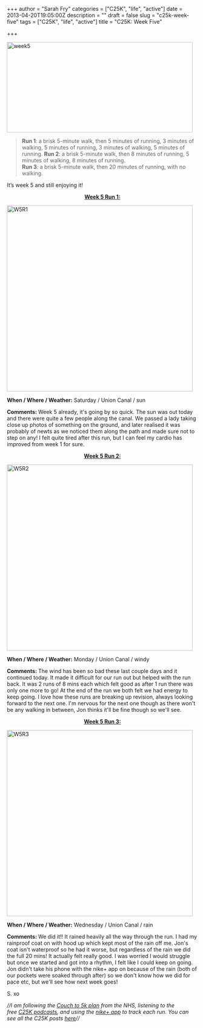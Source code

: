 +++
author = "Sarah Fry"
categories = ["C25K", "life", "active"]
date = 2013-04-20T19:05:00Z
description = ""
draft = false
slug = "c25k-week-five"
tags = ["C25K", "life", "active"]
title = "C25K: Week Five"

+++


<a href="http://sweetaspi.co.uk/content/images/2013/04/week5.jpg"><img class="alignnone size-full wp-image-1700" alt="week5" src="http://sweetaspi.co.uk/content/images/2013/04/week5.jpg" width="490" height="238" /></a>

> <strong>Run 1</strong>: a brisk 5-minute walk, then 5 minutes of running, 3 minutes of walking, 5 minutes of running, 3 minutes of walking, 5 minutes of running.	
<strong>Run 2</strong>: a brisk 5-minute walk, then 8 minutes of running, 5 minutes of walking, 8 minutes of running.	
<strong>Run 3</strong>: a brisk 5-minute walk, then 20 minutes of running, with no walking.

It’s week 5 and still enjoying it!
<p style="text-align: center;"><span style="text-decoration: underline;"><strong>Week 5 Run 1:</strong></span></p>
<a href="http://sweetaspi.co.uk/content/images/2013/04/W5R1ib.jpg"><img class="alignnone size-full wp-image-1687" alt="W5R1" src="http://sweetaspi.co.uk/content/images/2013/04/W5R1ib.jpg" width="490" height="490" /></a>

<strong>When / Where / Weather:</strong> Saturday / Union Canal / sun

<strong>Comments: </strong>Week 5 already, it's going by so quick. The sun was out today and there were quite a few people along the canal. We passed a lady taking close up photos of something on the ground, and later realised it was probably of newts as we noticed them along the path and made sure not to step on any! I felt quite tired after this run, but I can feel my cardio has improved from week 1 for sure.
<p style="text-align: center;"><span style="text-decoration: underline;"><strong>Week 5 Run 2:</strong></span></p>
<a href="http://sweetaspi.co.uk/content/images/2013/04/W5R2ib.jpg"><img class="alignnone size-full wp-image-1696" alt="W5R2" src="http://sweetaspi.co.uk/content/images/2013/04/W5R2ib.jpg" width="490" height="490" /></a>

<strong>When / Where / Weather:</strong> Monday / Union Canal / windy

<strong>Comments: </strong>The wind has been so bad these last couple days and it continued today. It made it difficult for our run out but helped with the run back. It was 2 runs of 8 mins each which felt good as after 1 run there was only one more to go! At the end of the run we both felt we had energy to keep going. I love how these runs are breaking up revision, always looking forward to the next one. I'm nervous for the next one though as there won't be any walking in between, Jon thinks it'll be fine though so we'll see.
<p style="text-align: center;"><span style="text-decoration: underline;"><strong>Week 5 Run 3:</strong></span></p>
<a href="http://sweetaspi.co.uk/content/images/2013/04/W5R3ib.jpg"><img class="alignnone size-full wp-image-1701" alt="W5R3" src="http://sweetaspi.co.uk/content/images/2013/04/W5R3ib.jpg" width="490" height="490" /></a>

<strong>When / Where / Weather:</strong> Wednesday / Union Canal / rain

<strong>Comments: </strong>We did it!! It rained heavily all the way through the run. I had my rainproof coat on with hood up which kept most of the rain off me. Jon's coat isn't waterproof so he had it worse, but regardless of the rain we did the full 20 mins! It actually felt really good. I was worried I would struggle but once we started and got into a rhythm, I felt like I could keep on going. Jon didn't take his phone with the nike+ app on because of the rain (both of our pockets were soaked through after) so we don't know how we did for pace etc, but we'll see how next week goes!

S. xo

<em>//I am following the <a href="http://www.nhs.uk/LiveWell/c25k/Pages/couch-to-5k.aspx" target="_blank">Couch to 5k plan</a> from the NHS, listening <em>to the free <a href="http://www.nhs.uk/Tools/Pages/couch-5K-running-plan.aspx" target="_blank">C25K podcasts</a>, and </em>using the <a href="http://nikeplus.nike.com/plus/products/gps_app/" target="_blank">nike+ app</a> to track each run. You can see all the C25K posts <a href="http://sweetaspi.co.uk/tag/C25K/" target="_blank">here</a>//</em>


